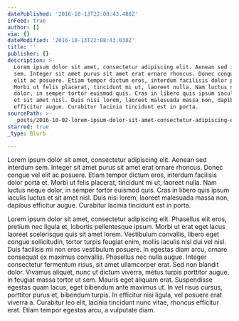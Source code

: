 ```yaml
---
datePublished: '2016-10-13T22:08:43.488Z'
inFeed: true
author: []
via: {}
dateModified: '2016-10-13T22:08:43.030Z'
title: ''
publisher: {}
description: >-
  Lorem ipsum dolor sit amet, consectetur adipiscing elit. Aenean sed interdum
  sem. Integer sit amet purus sit amet erat ornare rhoncus. Donec congue vel
  elit ac posuere. Etiam tempor dictum eros, interdum facilisis dolor porta et.
  Morbi ut felis placerat, tincidunt mi ut, laoreet nulla. Nam luctus neque
  dolor, in semper tortor euismod quis. Cras in libero quis ipsum iaculis luctus
  et sit amet nisl. Duis nisi lorem, laoreet malesuada massa non, dapibus
  efficitur augue. Curabitur lacinia tincidunt est in porta.
sourcePath: >-
  _posts/2016-10-02-lorem-ipsum-dolor-sit-amet-consectetur-adipiscing-elit-aen.md
starred: true
_type: Blurb

---
```

Lorem ipsum dolor sit amet, consectetur adipiscing elit. Aenean sed interdum sem. Integer sit amet purus sit amet erat ornare rhoncus. Donec congue vel elit ac posuere. Etiam tempor dictum eros, interdum facilisis dolor porta et. Morbi ut felis placerat, tincidunt mi ut, laoreet nulla. Nam luctus neque dolor, in semper tortor euismod quis. Cras in libero quis ipsum iaculis luctus et sit amet nisl. Duis nisi lorem, laoreet malesuada massa non, dapibus efficitur augue. Curabitur lacinia tincidunt est in porta.

Lorem ipsum dolor sit amet, consectetur adipiscing elit. Phasellus elit eros, pretium nec ligula et, lobortis pellentesque ipsum. Morbi ut erat eget lacus laoreet scelerisque quis sit amet lorem. Vestibulum convallis, libero eget congue sollicitudin, tortor turpis feugiat enim, mollis iaculis nisl dui vel nisl. Duis facilisis mi non eros vestibulum posuere. In egestas diam arcu, ornare consequat ex maximus convallis. Phasellus nec nulla augue. Integer consectetur fermentum risus, sit amet ullamcorper erat. Sed non blandit dolor. Vivamus aliquet, nunc ut dictum viverra, metus turpis porttitor augue, in feugiat massa tortor ut sem. Mauris eget aliquam erat. Suspendisse egestas quam lacus, eget bibendum ante maximus ut. In vel risus cursus, porttitor purus et, bibendum turpis. In efficitur nisi ligula, vel posuere erat viverra a. Curabitur leo elit, lacinia tincidunt nunc vitae, rhoncus efficitur erat. Etiam tempor egestas arcu, a vulputate diam.